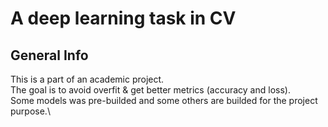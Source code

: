 # A deep learning task in CV

## General Info
This is a part of an academic project.\
The goal is to avoid overfit & get better metrics (accuracy and loss).\
Some models was pre-builded and some others are builded for the project purpose.\
